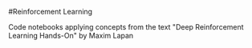 #Reinforcement Learning

Code notebooks applying concepts from the text "Deep Reinforcement Learning Hands-On" by Maxim Lapan
